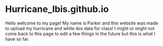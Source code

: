 # Hurricane_Ibis.github.io
Hello welcome to my page!
My name is Parker and this website was made to upload my hurricane and white ibis data for class!
I might or might not come back to this page to edit a few things in the future but this is what I have so far.
